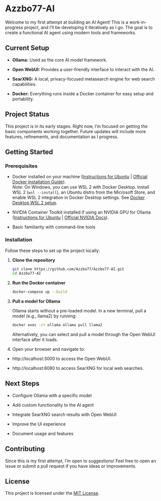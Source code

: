 # Azzbo77-AI

Welcome to my first attempt at building an AI Agent! This is a work-in-progress project, and I’ll be developing it iteratively as I go. The goal is to create a functional AI agent using modern tools and frameworks.

## Current Setup

- **Ollama:** Used as the core AI model framework.

- **Open WebUI:** Provides a user-friendly interface to interact with the AI.

- **SearXNG:** A local, privacy-focused metasearch engine for web search capabilities.

- **Docker:** Everything runs inside a Docker container for easy setup and portability.

## Project Status

This project is in its early stages. Right now, I’m focused on getting the basic components working together. Future updates will include more features, refinements, and documentation as I progress.

## Getting Started

### Prerequisites

- Docker installed on your machine ([Instructions for Ubuntu](docker-install-ubuntu.md) | [Official Docker Installation Guide](https://docs.docker.com/get-docker/)).  
  *Note*: On Windows, you can use WSL 2 with Docker Desktop. Install WSL 2 (`wsl --install`), an Ubuntu distro from the Microsoft Store, and enable WSL 2 integration in Docker Desktop settings. See [Docker Desktop WSL 2 setup](https://docs.docker.com/desktop/wsl/).
  
- NVIDIA Container Toolkit installed if using an NVIDIA GPU for Ollama ([Instructions for Ubuntu](docker-install-ubuntu.md) | [Official NVIDIA Docs](https://docs.nvidia.com/datacenter/cloud-native/container-toolkit/install-guide.html)).
  
- Basic familiarity with command-line tools
  
### Installation

Follow these steps to set up the project locally:

1. **Clone the repository**

   ```bash
   git clone https://github.com/Azzbo77/Azzbo77-AI.git
   cd Azzbo77-AI
   ```

3. **Run the Docker container**

   ```bash
   docker-compose up --build
   ```

4. **Pull a model for Ollama**

   Ollama starts without a pre-loaded model. In a new terminal, pull a model (e.g., llama2) by running:
   ```bash
   docker exec -it ollama ollama pull llama2
   ```
   Alternatively, you can select and pull a model through the Open WebUI interface after it loads.

5. Open your browser and navigate to:

 - http://localhost:3000 to access the Open WebUI.
  
 - http://localhost:8080 to access SearXNG for local web searches.

## Next Steps

- Configure Ollama with a specific model

- Add custom functionality to the AI agent

- Integrate SearXNG search results with Open WebUI

- Improve the UI experience

- Document usage and features

## Contributing
Since this is my first attempt, I’m open to suggestions! Feel free to open an issue or submit a pull request if you have ideas or improvements.

## License

This project is licensed under the [MIT License](LICENSE).


